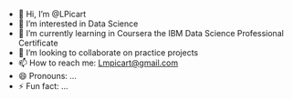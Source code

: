 - 👋 Hi, I’m @LPicart
- 👀 I’m interested in Data Science
- 🌱 I’m currently learning in Coursera the IBM Data Science Professional Certificate
- 💞️ I’m looking to collaborate on practice projects
- 📫 How to reach me: Lmpicart@gmail.com
- 😄 Pronouns: ...
- ⚡ Fun fact: ...

<!---
LPicart/LPicart is a ✨ special ✨ repository because its `README.md` (this file) appears on your GitHub profile.
You can click the Preview link to take a look at your changes.
--->
